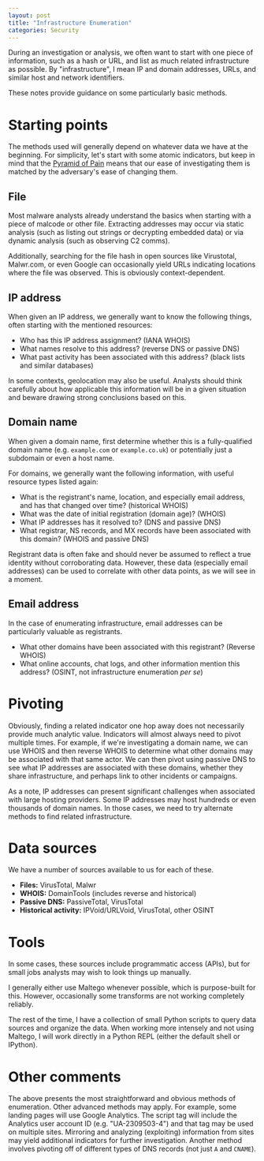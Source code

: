 ```yaml
---
layout: post
title: "Infrastructure Enumeration"
categories: Security
---
```


During an investigation or analysis, we often want to start with one piece of information, such as a hash or URL, and list as much related infrastructure as possible. By "infrastructure", I mean IP and domain addresses, URLs, and similar host and network identifiers.

These notes provide guidance on some particularly basic methods.

# Starting points

The methods used will generally depend on whatever data we have at the beginning. For simplicity, let's start with some atomic indicators, but keep in mind that the [Pyramid of Pain](http://detect-respond.blogspot.com/2013/03/the-pyramid-of-pain.html) means that our ease of investigating them is matched by the adversary's ease of changing them.

## File

Most malware analysts already understand the basics when starting with a piece of malcode or other file. Extracting addresses may occur via static analysis (such as listing out strings or decrypting embedded data) or via dynamic analysis (such as observing C2 comms).

Additionally, searching for the file hash in open sources like Virustotal, Malwr.com, or even Google can occasionally yield URLs indicating locations where the file was observed. This is obviously context-dependent.

## IP address

When given an IP address, we generally want to know the following things, often starting with the mentioned resources:

- Who has this IP address assignment? (IANA WHOIS)
- What names resolve to this address? (reverse DNS or passive DNS)
- What past activity has been associated with this address? (black lists and similar databases)

In some contexts, geolocation may also be useful. Analysts should think carefully about how applicable this information will be in a given situation and beware drawing strong conclusions based on this. 

## Domain name

When given a domain name, first determine whether this is a fully-qualified domain name (e.g. `example.com` or `example.co.uk`) or potentially just a subdomain or even a host name.

For domains, we generally want the following information, with useful resource types listed again:

- What is the registrant's name, location, and especially email address, and has that changed over time? (historical WHOIS)
- What was the date of initial registration (domain age)? (WHOIS)
- What IP addresses has it resolved to? (DNS and passive DNS)
- What registrar, NS records, and MX records have been associated with this domain? (WHOIS and passive DNS)

Registrant data is often fake and should never be assumed to reflect a true identity without corroborating data. However, these data (especially email addresses) can be used to correlate with other data points, as we will see in a moment.

## Email address

In the case of enumerating infrastructure, email addresses can be particularly valuable as registrants.

- What other domains have been associated with this registrant? (Reverse WHOIS)
- What online accounts, chat logs, and other information mention this address? (OSINT, not infrastructure enumeration _per se_)

# Pivoting

Obviously, finding a related indicator one hop away does not necessarily provide much analytic value. Indicators will almost always need to pivot multiple times. For example, if we're investigating a domain name, we can use WHOIS and then reverse WHOIS to determine what other domains may be associated with that same actor. We can then pivot using passive DNS to see what IP addresses are associated with these domains, whether they share infrastructure, and perhaps link to other incidents or campaigns.

As a note, IP addresses can present significant challenges when associated with large hosting providers. Some IP addresses may host hundreds or even thousands of domain names. In those cases, we need to try alternate methods to find related infrastructure.

# Data sources

We have a number of sources available to us for each of these.

- **Files:** VirusTotal, Malwr
- **WHOIS:** DomainTools (includes reverse and historical)
- **Passive DNS:** PassiveTotal, VirusTotal
- **Historical activity:** IPVoid/URLVoid, VirusTotal, other OSINT

# Tools

In some cases, these sources include programmatic access (APIs), but for small jobs analysts may wish to look things up manually.

I generally either use Maltego whenever possible, which is purpose-built for this. However, occasionally some transforms are not working completely reliably.

The rest of the time, I have a collection of small Python scripts to query data sources and organize the data. When working more intensely and not using Maltego, I will work directly in a Python REPL (either the default shell or IPython).

# Other comments

The above presents the most straightforward and obvious methods of enumeration. Other advanced methods may apply. For example, some landing pages will use Google Analytics. The script tag will include the Analytics user account ID (e.g. "UA-2309503-4") and that tag may be used on multiple sites. Mirroring and analyzing (exploiting) information from sites may yield additional indicators for further investigation. Another method involves pivoting off of different types of DNS records (not just `A` and `CNAME`).
